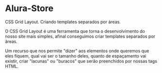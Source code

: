 # Alura-Store
CSS Grid Layout. Criando templates separados por áreas.

O CSS Grid Layout é uma ferramenta que torna o desenvolvimento do nosso site mais simples, afinal conseguimos criar templates separados por áreas.

Um recurso que nos permite "dizer" aos elementos onde queremos que eles fiquem, qual vai ser o tamanho deles, quanto de espaçamento vai existir, criar "lacunas" ou "buracos" que serão preenchidos por nossas tags HTML.